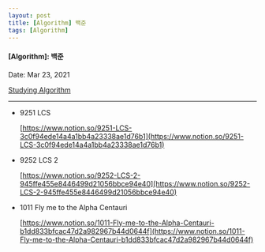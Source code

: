 ```yaml
---
layout: post
title: [Algorithm] 백준
tags: [Algorithm]
---
```


#### [Algorithm]: 백준

Date: Mar 23, 2021

[Studying Algorithm](https://www.notion.so/Studying-Algorithm-227a7212f53d43c299d3a816b1d80d8d)

---

- 9251 LCS

  [https://www.notion.so/9251-LCS-3c0f94ede14a4a1bb4a23338ae1d76b1](https://www.notion.so/9251-LCS-3c0f94ede14a4a1bb4a23338ae1d76b1)

- 9252 LCS 2

  [https://www.notion.so/9252-LCS-2-945ffe455e8446499d21056bbce94e40](https://www.notion.so/9252-LCS-2-945ffe455e8446499d21056bbce94e40)

- 1011 Fly me to the Alpha Centauri

  [https://www.notion.so/1011-Fly-me-to-the-Alpha-Centauri-b1dd833bfcac47d2a982967b44d0644f](https://www.notion.so/1011-Fly-me-to-the-Alpha-Centauri-b1dd833bfcac47d2a982967b44d0644f)
